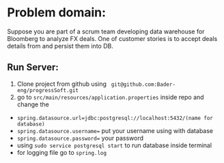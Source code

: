 
# Problem domain:
Suppose you are part of a scrum team developing data warehouse for Bloomberg to analyze FX deals.
One of customer stories is to accept deals details from and persist them into DB.

## Run Server:
1. Clone project from github using `` git@github.com:Bader-eng/progressSoft.git``
2. go to ``src/main/resources/application.properties``  inside repo and change the
* ``spring.datasource.url=jdbc:postgresql://localhost:5432/(name for database)``
* ``spring.datasource.username=`` put your username using with database
* ``spring.datasource.password=`` your password
* using ``sudo service postgresql start`` to run database inside terminal
* for logging file go to ``spring.log``

